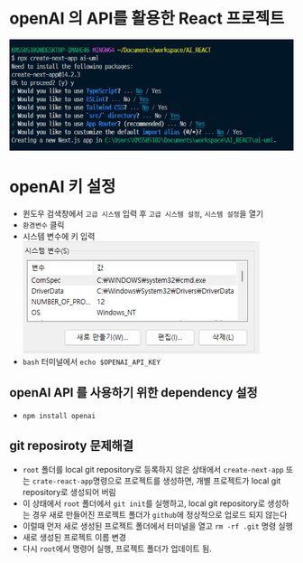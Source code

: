 # openAI 의 API를 활용한 React 프로젝트

![alt text](image.png)

# openAI 키 설정

- 윈도우 검색창에서 `고급 시스템` 입력 후 `고급 시스템 설정`, `시스템 설정`을 열기
- `환경변수` 클릭
- 시스템 변수에 키 입력
  ![alt text](image-1.png)
- `bash` 터미널에서 `echo $OPENAI_API_KEY`

## openAI API 를 사용하기 위한 dependency 설정

- `npm install openai`

## git reposiroty 문제해결

- `root` 폴더를 local git repository로 등록하지 않은 상태에서 `create-next-app` 또는 `crate-react-app`명령으로 프로젝트를 생성하면, 개별 프로젝트가 local git repository로 생성되어 버림
- 이 상태에서 `root` 폴더에서 `git init`를 실행하고, local git repository로 생성하는 경우 새로 만들어진 프로젝트 폴더가 `github`에 정상적으로 업로드 되지 않는다
- 이럴때 먼저 새로 생성된 프로젝트 폴더에서 터미널을 열고 `rm -rf .git` 명령 실행
- 새로 생성된 프로젝트 이름 변경
- 다시 `root`에서 명령어 실행, 프로젝트 폴더가 업데이트 됨.

